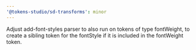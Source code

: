 ```yaml
---
'@tokens-studio/sd-transforms': minor
---
```


Adjust add-font-styles parser to also run on tokens of type fontWeight, to create a sibling token for the fontStyle if it is included in the fontWeight token.
